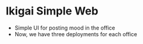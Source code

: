 # Ikigai Simple Web

 - Simple UI for posting mood in the office
 - Now, we have three deployments for each office


